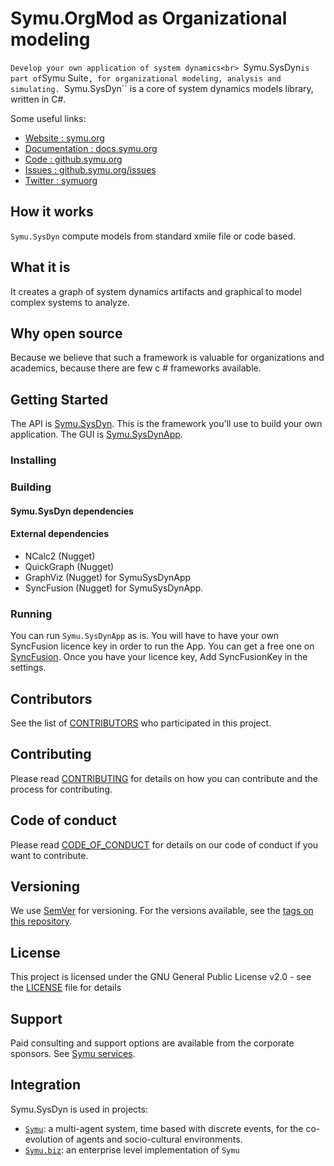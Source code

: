 # Symu.OrgMod as Organizational modeling

``Develop your own application of system dynamics<br>
``Symu.SysDyn`` is part of ``Symu Suite``, for organizational modeling, analysis and simulating.
``Symu.SysDyn`` is a core of system dynamics models library, written in C#.

Some useful links:
* [Website : symu.org](https://symu.org/)
* [Documentation : docs.symu.org](http://docs.symu.org/)
* [Code : github.symu.org](http://github.symu.org/)
* [Issues : github.symu.org/issues](http://github.symu.org/issues/)
* [Twitter : symuorg](https://twitter.com/symuorg)

## How it works

``Symu.SysDyn`` compute models from standard xmile file or code based.

## What it is

It creates a graph of system dynamics artifacts and graphical to model complex systems to analyze.

## Why open source

Because we believe that such a framework is valuable for organizations and academics, because there are few c # frameworks available.

## Getting Started
The API is [Symu.SysDyn](https://github.com/lmorisse/Symu.SysDyn/tree/master/sourceCode/SymuSysDyn). This is the framework you'll use to build your own application.
The GUI is [Symu.SysDynApp](https://github.com/lmorisse/Symu.SysDyn/tree/master/sourceCode/SymuSysDynApp).

### Installing


### Building


#### Symu.SysDyn dependencies

#### External dependencies

* NCalc2 (Nugget)
* QuickGraph (Nugget)
* GraphViz (Nugget) for SymuSysDynApp
* SyncFusion (Nugget) for SymuSysDynApp. 

### Running

You can run ``Symu.SysDynApp`` as is. You will have to have your own SyncFusion licence key in order to run the App. You can get a free one on [SyncFusion](https://www.syncfusion.com/). Once you have your licence key, Add SyncFusionKey in the settings.

## Contributors

See the list of [CONTRIBUTORS](CONTRIBUTORS.md) who participated in this project.

## Contributing

Please read [CONTRIBUTING](CONTRIBUTING.md) for details on how you can contribute and the process for contributing.

## Code of conduct

Please read [CODE_OF_CONDUCT](CODE_OF_CONDUCT.md) for details on our code of conduct if you want to contribute.

## Versioning

We use [SemVer](http://semver.org/) for versioning. For the versions available, see the [tags on this repository](https://github.com/lmorisse/Symu/releases). 

## License

This project is licensed under the GNU General Public License v2.0 - see the [LICENSE](LICENSE) file for details

## Support

Paid consulting and support options are available from the corporate sponsors. See [Symu services](https://symu.org/services/).

## Integration

Symu.SysDyn is used in projects:
- [``Symu``](http://github.symu.org/): a multi-agent system, time based with discrete events, for the co-evolution of agents and socio-cultural environments.
- [``Symu.biz``](http://symu.biz): an enterprise level implementation of ``Symu``
